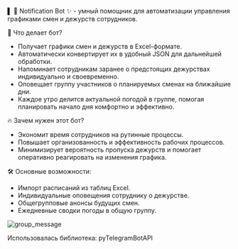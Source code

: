 ▌ 📌 Notification Bot ✨ - умный помощник для автоматизации управления графиками смен и дежурств сотрудников.

💬 Что делает бот?

- Получает графики смен и дежурств в Excel-формате.
- Автоматически конвертирует их в удобный JSON для дальнейшей обработки.
- Напоминает сотрудникам заранее о предстоящих дежурствах индивидуально и своевременно.
- Оповещает группу участников о планируемых сменах на ближайшие дни.
- Каждое утро делится актуальной погодой в группе, помогая планировать начало дня комфортно и эффективно.

🔥 Зачем нужен этот бот?

- Экономит время сотрудников на рутинные процессы.
- Повышает организованность и эффективность рабочих процессов.
- Минимизирует вероятность пропуска дежурств и помогает оперативно реагировать на изменения графика.

🛠️ Основные возможности:

- Импорт расписаний из таблиц Excel.
- Индивидуальные оповещения сотруднику о дежурстве.
- Общегрупповые анонсы будущих смен.
- Ежедневные сводки погоды в общую группу.

![group_message](./images/group_message.jpg)

Использовалась библиотека: pyTelegramBotAPI 
